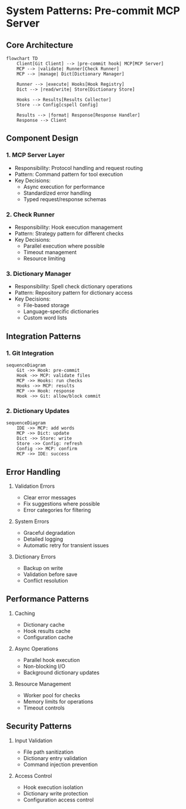 # System Patterns: Pre-commit MCP Server

## Core Architecture

```mermaid
flowchart TD
    Client[Git Client] --> |pre-commit hook| MCP[MCP Server]
    MCP --> |validate| Runner[Check Runner]
    MCP --> |manage| Dict[Dictionary Manager]

    Runner --> |execute| Hooks[Hook Registry]
    Dict --> |read/write| Store[Dictionary Store]

    Hooks --> Results[Results Collector]
    Store --> Config[cspell Config]

    Results --> |format| Response[Response Handler]
    Response --> Client
```

## Component Design

### 1. MCP Server Layer
- Responsibility: Protocol handling and request routing
- Pattern: Command pattern for tool execution
- Key Decisions:
  * Async execution for performance
  * Standardized error handling
  * Typed request/response schemas

### 2. Check Runner
- Responsibility: Hook execution management
- Pattern: Strategy pattern for different checks
- Key Decisions:
  * Parallel execution where possible
  * Timeout management
  * Resource limiting

### 3. Dictionary Manager
- Responsibility: Spell check dictionary operations
- Pattern: Repository pattern for dictionary access
- Key Decisions:
  * File-based storage
  * Language-specific dictionaries
  * Custom word lists

## Integration Patterns

### 1. Git Integration
```mermaid
sequenceDiagram
    Git ->> Hook: pre-commit
    Hook ->> MCP: validate files
    MCP ->> Hooks: run checks
    Hooks ->> MCP: results
    MCP ->> Hook: response
    Hook ->> Git: allow/block commit
```

### 2. Dictionary Updates
```mermaid
sequenceDiagram
    IDE ->> MCP: add words
    MCP ->> Dict: update
    Dict ->> Store: write
    Store ->> Config: refresh
    Config ->> MCP: confirm
    MCP ->> IDE: success
```

## Error Handling

1. Validation Errors
   - Clear error messages
   - Fix suggestions where possible
   - Error categories for filtering

2. System Errors
   - Graceful degradation
   - Detailed logging
   - Automatic retry for transient issues

3. Dictionary Errors
   - Backup on write
   - Validation before save
   - Conflict resolution

## Performance Patterns

1. Caching
   - Dictionary cache
   - Hook results cache
   - Configuration cache

2. Async Operations
   - Parallel hook execution
   - Non-blocking I/O
   - Background dictionary updates

3. Resource Management
   - Worker pool for checks
   - Memory limits for operations
   - Timeout controls

## Security Patterns

1. Input Validation
   - File path sanitization
   - Dictionary entry validation
   - Command injection prevention

2. Access Control
   - Hook execution isolation
   - Dictionary write protection
   - Configuration access control

